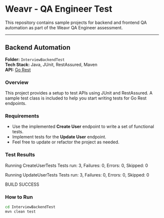 # Weavr - QA Engineer Test

This repository contains sample projects for backend and frontend QA automation as part of the Weavr QA Engineer assessment.

---

## Backend Automation

**Folder:** `InterviewBackendTest`  
**Tech Stack:** Java, JUnit, RestAssured, Maven  
**API:** [Go Rest](https://gorest.co.in/)

### Overview
This project provides a setup to test APIs using JUnit and RestAssured. A sample test class is included to help you start writing tests for Go Rest endpoints.

### Requirements
- Use the implemented **Create User** endpoint to write a set of functional tests.
- Implement tests for the **Update User** endpoint.
- Feel free to update or refactor the project as needed.


### Test Results
Running CreateUserTests
Tests run: 3, Failures: 0, Errors: 0, Skipped: 0

Running UpdateUserTests
Tests run: 3, Failures: 0, Errors: 0, Skipped: 0

BUILD SUCCESS

### How to Run
```bash
cd InterviewBackendTest
mvn clean test 